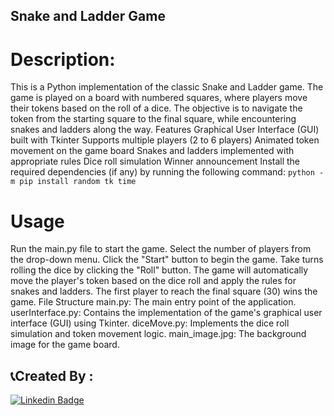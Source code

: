 
## Snake and Ladder Game 

# Description:
This is a Python implementation of the classic Snake and Ladder game. The game is played on a board with numbered squares, where players move their tokens based on the roll of a dice. The objective is to navigate the token from the starting square to the final square, while encountering snakes and ladders along the way.
Features
Graphical User Interface (GUI) built with Tkinter
Supports multiple players (2 to 6 players)
Animated token movement on the game board
Snakes and ladders implemented with appropriate rules
Dice roll simulation
Winner announcement
Install the required dependencies (if any) by running the following command:
```python -m pip install random tk time```

# Usage
Run the main.py file to start the game.
Select the number of players from the drop-down menu.
Click the "Start" button to begin the game.
Take turns rolling the dice by clicking the "Roll" button.
The game will automatically move the player's token based on the dice roll and apply the rules for snakes and ladders.
The first player to reach the final square (30) wins the game.
File Structure
main.py: The main entry point of the application.
userInterface.py: Contains the implementation of the game's graphical user interface (GUI) using Tkinter.
diceMove.py: Implements the dice roll simulation and token movement logic.
main_image.jpg: The background image for the game board.

## 📞Created By :
 [![Linkedin Badge](https://img.shields.io/badge/-ArmanShahhoseini-blue?style=flat-square&logo=Linkedin&logoColor=white&link=https://www.linkedin.com/in/arman-shahhoseini-4447152a0/)](https://www.linkedin.com/in/arman-shahhoseini-4447152a0)